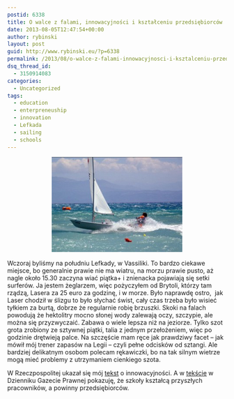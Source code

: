 ```yaml
---
postid: 6338
title: O walce z falami, innowacyjności i kształceniu przedsiębiorców
date: 2013-08-05T12:47:54+00:00
author: rybinski
layout: post
guid: http://www.rybinski.eu/?p=6338
permalink: /2013/08/o-walce-z-falami-innowacyjnosci-i-ksztalceniu-przedsiebiorcow/
dsq_thread_id:
  - 3150914083
categories:
  - Uncategorized
tags:
  - education
  - enterpreneuship
  - innovation
  - Lefkada
  - sailing
  - schools
---
```

<p style="text-align: center;">
  <a href="/uploads/2013/08/laser_vassiliki.jpg"><img class="size-medium wp-image-6339 aligncenter" title="laser_vassiliki" src="/uploads/2013/08/laser_vassiliki-300x218.jpg" alt="" width="300" height="218" /></a>
</p>

Wczoraj byliśmy na południu Lefkady, w Vassiliki. To bardzo ciekawe miejsce, bo generalnie prawie nie ma wiatru, na morzu prawie pusto, aż nagle około 15.30 zaczyna wiać piątka+ i znienacka pojawiają się setki surferów. Ja jestem żeglarzem, więc pożyczyłem od Brytoli, którzy tam rządzą, Lasera za 25 euro za godzinę, i w morze. Było naprawdę ostro,  jak Laser chodził w ślizgu to było słychać świst, cały czas trzeba było wisieć tyłkiem za burtą, dobrze że regularnie robię brzuszki. Skoki na falach powodują że hektolitry mocno słonej wody zalewają oczy, szczypie, ale można się przyzwyczaić. Zabawa o wiele lepsza niż na jeziorze. Tylko szot grota zrobiony ze sztywnej piątki, talia z jednym przełożeniem, więc po godzinie drętwieją palce. Na szczęście mam ręce jak prawdziwy facet – jak mówił mój trener zapasów na Legii – czyli pełne odcisków od sztangi. Ale bardziej delikatnym osobom polecam rękawiczki, bo na tak silnym wietrze mogą mieć problemy z utrzymaniem cienkiego szota.

W Rzeczpospolitej ukazał się mój [tekst](http://www.ekonomia.rp.pl/artykul/1035655.html) o innowacyjności. A w [tekście](http://forsal.pl/artykuly/723180,rybinski-szkoly-ksztalca-przyszlych-pracownikow-a-powinny-przedsiebiorcow.html) w Dzienniku Gazecie Prawnej pokazuję, że szkoły kształcą przyszłych pracowników, a powinny przedsiębiorców.
